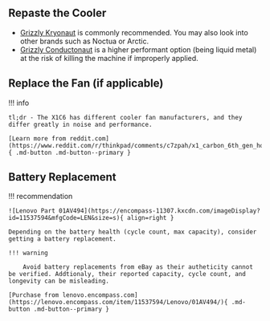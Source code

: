 ## Repaste the Cooler

- [Grizzly Kryonaut](https://www.thermal-grizzly.com/en/products/16-kryonaut-en) is commonly recommended. You may also look into other brands such as Noctua or Arctic.
- [Grizzly Conductonaut](https://www.thermal-grizzly.com/produkte/25-conductonaut) is a higher performant option (being liquid metal) at the risk of killing the machine if improperly applied. 

## Replace the Fan (if applicable)

!!! info

    tl;dr - The X1C6 has different cooler fan manufacturers, and they differ greatly in noise and performance.

    [Learn more from reddit.com](https://www.reddit.com/r/thinkpad/comments/c7zpah/x1_carbon_6th_gen_horrible_cooling_fan_design/){ .md-button .md-button--primary }

## Battery Replacement

!!! recommendation 

    ![Lenovo Part 01AV494](https://encompass-11307.kxcdn.com/imageDisplay?id=11537594&mfgCode=LEN&size=s){ align=right }

    Depending on the battery health (cycle count, max capacity), consider getting a battery replacement. 

    !!! warning
    
        Avoid battery replacements from eBay as their autheticity cannot be verified. Addtionaly, their reported capacity, cycle count, and longevity can be misleading.

    [Purchase from lenovo.encompass.com](https://lenovo.encompass.com/item/11537594/Lenovo/01AV494/){ .md-button .md-button--primary }